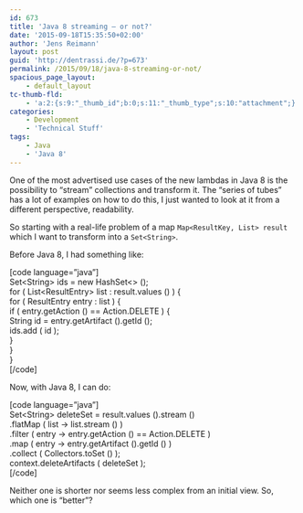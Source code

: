 ```yaml
---
id: 673
title: 'Java 8 streaming – or not?'
date: '2015-09-18T15:35:50+02:00'
author: 'Jens Reimann'
layout: post
guid: 'http://dentrassi.de/?p=673'
permalink: /2015/09/18/java-8-streaming-or-not/
spacious_page_layout:
    - default_layout
tc-thumb-fld:
    - 'a:2:{s:9:"_thumb_id";b:0;s:11:"_thumb_type";s:10:"attachment";}'
categories:
    - Development
    - 'Technical Stuff'
tags:
    - Java
    - 'Java 8'
---
```


One of the most advertised use cases of the new lambdas in Java 8 is the possibility to <q>stream</q> collections and transform it. The “series of tubes” has a lot of examples on how to do this, I just wanted to look at it from a different perspective, readability.

So starting with a real-life problem of a map `Map<ResultKey, List> result` which I want to transform into a `Set<String>`.

Before Java 8, I had something like:

\[code language=”java”\]  
Set&lt;String&gt; ids = new HashSet&lt;&gt; ();  
for ( List&lt;ResultEntry&gt; list : result.values () ) {  
 for ( ResultEntry entry : list ) {  
 if ( entry.getAction () == Action.DELETE ) {  
 String id = entry.getArtifact ().getId ();  
 ids.add ( id );  
 }  
 }  
}  
\[/code\]

Now, with Java 8, I can do:

\[code language=”java”\]  
Set&lt;String&gt; deleteSet = result.values ().stream ()  
 .flatMap ( list -&gt; list.stream () )  
 .filter ( entry -&gt; entry.getAction () == Action.DELETE )  
 .map ( entry -&gt; entry.getArtifact ().getId () )  
 .collect ( Collectors.toSet () );  
context.deleteArtifacts ( deleteSet );  
\[/code\]

Neither one is shorter nor seems less complex from an initial view. So, which one is <q>better</q>?